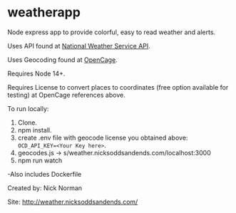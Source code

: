 # weatherapp

Node express app to provide colorful, easy to read weather and alerts. 

Uses API found at [National Weather Service API](https://www.weather.gov/documentation/). 

Uses Geocoding found at [OpenCage](https://opencagedata.com/). 

Requires Node 14+. 

Requires License to convert places to coordinates (free option available for testing) at OpenCage references above. 


To run locally:  


1. Clone. 
2. npm install. 
3. create .env file with geocode license you obtained above:  
`OCD_API_KEY=<Your Key here>`. 
4. geocodes.js -> s/weather.nicksoddsandends.com/localhost:3000
5. npm run watch

-Also includes Dockerfile

Created by: Nick Norman

Site: http://weather.nicksoddsandends.com/




